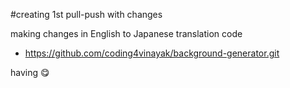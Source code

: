 #creating 1st pull-push with changes

making changes in English to Japanese translation code

- https://github.com/coding4vinayak/background-generator.git

having 😋
